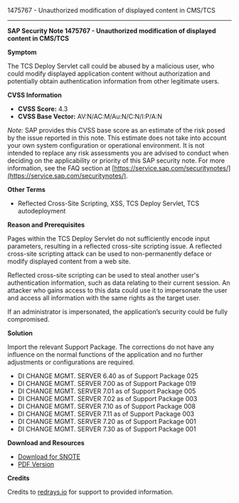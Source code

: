 1475767 - Unauthorized modification of displayed content in CMS/TCS

---

**SAP Security Note 1475767 - Unauthorized modification of displayed content in CMS/TCS**

**Symptom**

The TCS Deploy Servlet call could be abused by a malicious user, who could modify displayed application content without authorization and potentially obtain authentication information from other legitimate users.

**CVSS Information**

- **CVSS Score:** 4.3
- **CVSS Base Vector:** AV:N/AC:M/Au:N/C:N/I:P/A:N

*Note:* SAP provides this CVSS base score as an estimate of the risk posed by the issue reported in this note. This estimate does not take into account your own system configuration or operational environment. It is not intended to replace any risk assessments you are advised to conduct when deciding on the applicability or priority of this SAP security note. For more information, see the FAQ section at [https://service.sap.com/securitynotes/](https://service.sap.com/securitynotes/).

**Other Terms**

- Reflected Cross-Site Scripting, XSS, TCS Deploy Servlet, TCS autodeployment

**Reason and Prerequisites**

Pages within the TCS Deploy Servlet do not sufficiently encode input parameters, resulting in a reflected cross-site scripting issue. A reflected cross-site scripting attack can be used to non-permanently deface or modify displayed content from a web site.

Reflected cross-site scripting can be used to steal another user's authentication information, such as data relating to their current session. An attacker who gains access to this data could use it to impersonate the user and access all information with the same rights as the target user.

If an administrator is impersonated, the application’s security could be fully compromised.

**Solution**

Import the relevant Support Package. The corrections do not have any influence on the normal functions of the application and no further adjustments or configurations are required.

- DI CHANGE MGMT. SERVER 6.40 as of Support Package 025
- DI CHANGE MGMT. SERVER 7.00 as of Support Package 019
- DI CHANGE MGMT. SERVER 7.01 as of Support Package 005
- DI CHANGE MGMT. SERVER 7.02 as of Support Package 003
- DI CHANGE MGMT. SERVER 7.10 as of Support Package 008
- DI CHANGE MGMT. SERVER 7.11 as of Support Package 003
- DI CHANGE MGMT. SERVER 7.20 as of Support Package 001
- DI CHANGE MGMT. SERVER 7.30 as of Support Package 001

**Download and Resources**

- [Download for SNOTE](https://notesdownloads.sap.com/note/0040000017041502017)
- [PDF Version](https://userapps.support.sap.com/sap/support/sfm/notes/print/0001475767?language=en-US&token=2DA917EC9D79BD86B43558EE06FC13A9)

**Credits**

Credits to [redrays.io](https://redrays.io) for support to provided information.